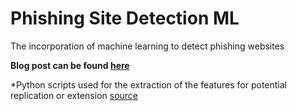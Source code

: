 # Phishing Site Detection ML
The incorporation of machine learning to detect phishing websites

**Blog post can be found [here](https://medium.com/phishing-site-detection/phishing-site-detection-353df9c3fe40)**

*Python scripts used for the extraction of the features for potential replication or extension [source](https://data.mendeley.com/datasets/c2gw7fy2j4/3)
